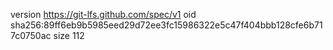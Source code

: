 version https://git-lfs.github.com/spec/v1
oid sha256:89ff6eb9b5985eed29d72ee3fc15986322e5c47f404bbb128cfe6b717c0750ac
size 112
